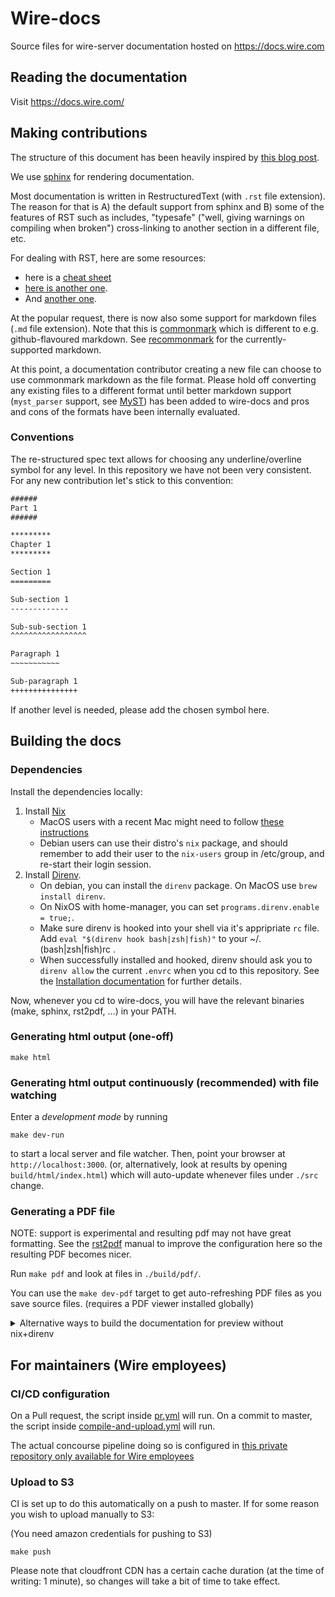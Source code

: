 # Wire-docs

Source files for wire-server documentation hosted on https://docs.wire.com

## Reading the documentation

Visit https://docs.wire.com/

## Making contributions

The structure of this document has been heavily inspired by [this blog
post](https://www.divio.com/blog/documentation/).

We use [sphinx](https://sphinx-doc.org/) for rendering documentation.

Most documentation is written in RestructuredText (with `.rst` file extension).
The reason for that is A) the default support from sphinx and B) some of the
features of RST such as includes, "typesafe" ("well, giving warnings on
compiling when broken") cross-linking to another section in a different file,
etc.

For dealing with RST, here are some resources:

* here is a [cheat sheet](https://docutils.sourceforge.net/docs/user/rst/quickref.html)
* [here is another one](https://docutils.sourceforge.net/docs/user/rst/cheatsheet.html).
* And [another one](https://sublime-and-sphinx-guide.readthedocs.io/en/latest/references.html).

At the popular request, there is now also some support for markdown files (`.md` file
extension). Note that this is [commonmark](https://spec.commonmark.org/0.30/) which is
different to e.g.  github-flavoured markdown. See
[recommonmark](https://recommonmark.readthedocs.io/en/latest/) for the
currently-supported markdown.

At this point, a documentation contributor creating a new file can choose to use
commonmark markdown as the file format. Please hold off converting any existing files to
a different format until better markdown support (`myst_parser` support, see
[MyST](https://myst-parser.readthedocs.io/en/latest/)) has been added to wire-docs and
pros and cons of the formats have been internally evaluated.

### Conventions

The re-structured spec text allows for choosing any underline/overline symbol
for any level. In this repository we have not been very consistent. For any new
contribution let's stick to this convention:

```rst
######
Part 1
######

*********
Chapter 1
*********

Section 1
=========

Sub-section 1
-------------

Sub-sub-section 1
^^^^^^^^^^^^^^^^^

Paragraph 1
~~~~~~~~~~~

Sub-paragraph 1
+++++++++++++++
```

If another level is needed, please add the chosen symbol here.

## Building the docs

### Dependencies

Install the dependencies locally:

1. Install [Nix](https://nixos.org/download.html)
   * MacOS users with a recent Mac might need to follow [these
   instructions](https://nixos.org/nix/manual/#sect-macos-installation)
   * Debian users can use their distro's `nix` package, and should remember
   to add their user to the `nix-users` group in /etc/group, and re-start
   their login session.
2. Install [Direnv](https://direnv.net/).
   * On debian, you can install the `direnv` package. On MacOS use `brew install direnv`.
   * On NixOS with home-manager, you can set `programs.direnv.enable = true;`.
   * Make sure direnv is hooked into your shell via it's appripriate `rc` file.
     Add `eval "$(direnv hook bash|zsh|fish)"` to your ~/.(bash|zsh|fish)rc .
   * When successfully installed and hooked, direnv should ask you to `direnv allow`
     the current `.envrc` when you cd to this repository.
     See the [Installation documentation](https://direnv.net/docs/installation.html) for further details.

Now, whenever you cd to wire-docs, you will have the relevant binaries (make, sphinx, rst2pdf, ...) in your PATH.

### Generating html output (one-off)

```
make html
```

### Generating html output continuously (recommended) with file watching

Enter a *development mode* by running

```
make dev-run
```

to start a local server and file watcher. Then, point your browser at `http://localhost:3000`. (or, alternatively, look at results by opening `build/html/index.html`) which will auto-update whenever files under `./src` change.

### Generating a PDF file

NOTE: support is experimental and resulting pdf may not have great formatting. See the [rst2pdf](https://rst2pdf.org/static/manual.pdf) manual to improve the configuration here so the resulting PDF becomes nicer.

Run `make pdf` and look at files in `./build/pdf/`.

You can use the `make dev-pdf` target to get auto-refreshing PDF files as you save source files. (requires a PDF viewer installed globally)

<details>

<summary> Alternative ways to build the documentation for preview without nix+direnv </summary>

*Note: when switching from a docker-based building to a local building, you might encounter permission issues due to the build directory being owned by root. These can be solved by cleaning the build directory: `sudo rm -rf ./build/*`

## Building the docs with docker

You need `docker` available on your system.
The docker image that is used is defined in the `Makefile`. To build the docker image locally (e.g. after updating dependencies) run `make docker`.

### html

Generate docs using docker (so you don't need to install python dependencies yourself)

```
make docs
```

See build/html/index.html

### pdf

```
make docs-pdf
```

Then see build/pdf/

</details>

## For maintainers (Wire employees)

### CI/CD configuration

On a Pull request, the script inside [pr.yml](ci/pr.yml) will run. On a commit to master, the script inside [compile-and-upload.yml](ci/compile-and-upload.yml) will run.

The actual concourse pipeline doing so is configured in [this private repository only available for Wire employees](https://github.com/zinfra/cailleach/blob/master/wire-server-private/ci/pipelines/wire_docs.yml)

### Upload to S3

CI is set up to do this automatically on a push to master. If for some reason you wish to upload manually to S3:

(You need amazon credentials for pushing to S3)

```
make push
```

Please note that cloudfront CDN has a certain cache duration (at the time of writing: 1 minute), so changes will take a bit of time to take effect.
